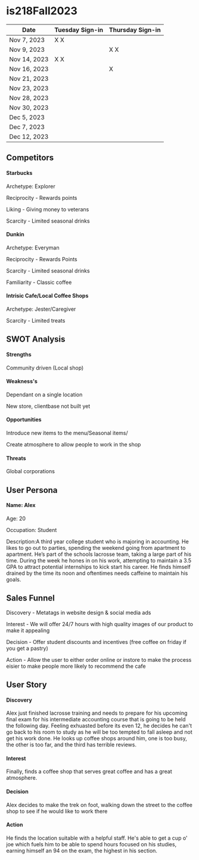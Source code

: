 # is218Fall2023
| Date       | Tuesday Sign-in | Thursday Sign-in |
|------------|-----------------|------------------|
| Nov 7, 2023|    X       X    |                 |
| Nov 9, 2023|                 |     X      X       |
| Nov 14, 2023|   X      X       |                  |
| Nov 16, 2023|                |     X             |
| Nov 21, 2023|                |                  |
| Nov 23, 2023|                |                  |
| Nov 28, 2023|                |                  |
| Nov 30, 2023|                |                  |
| Dec 5, 2023 |                |                  |
| Dec 7, 2023 |                |                  |
| Dec 12, 2023|                |                  |


<h2>Competitors</h2>
<h4>Starbucks</h4>
<p>Archetype: Explorer</p>
<p>Reciprocity - Rewards points</p>
<p>Liking - Giving money to veterans</p>
<p>Scarcity - Limited seasonal drinks</p>

<h4>Dunkin</h4>
<p>Archetype: Everyman</p>
<p>Reciprocity - Rewards Points</p>
<p>Scarcity - Limited seasonal drinks</p>
<p>Familiarity - Classic coffee</p>

<h4>Intrisic Cafe/Local Coffee Shops</h4>
<p>Archetype: Jester/Caregiver</p>
<p>Scarcity - Limited treats</p>

<h2>SWOT Analysis</h2>
<h4>Strengths</h4>
<p>Community driven (Local shop)</p>
<h4>Weakness's</h4>
<p>Dependant on a single location</p>
<p>New store, clientbase not built yet</p>
<h4>Opportunities</h4>
<p>Introduce new items to the menu/Seasonal items/</p>
<p>Create atmosphere to allow people to work in the shop</p>
<h4>Threats</h4>
<p>Global corporations</p>


<h2>User Persona</h2>
<h4>Name: Alex</h4>
<p>Age: 20</p>
<p>Occupation: Student</p>
<p>Description:A third year college student who is majoring in accounting. He likes to go out to parties, spending the weekend going from apartment to apartment. He’s part of the schools lacrosse team, taking a large part of his time. During the week he hones in on his work, attempting to maintain a 3.5 GPA to attract potential internships to kick start his career. He finds himself drained by the time its noon and oftentimes needs caffeine to maintain his goals.</p>


<h2>Sales Funnel</h2>
<p>Discovery - Metatags in website design & social media ads</p>
<p>Interest - We will offer 24/7 hours with high quality images of our product to make it appealing</p>
<p>Decision - Offer student discounts and incentives (free coffee on friday if you get a pastry)</p>
<p>Action - Allow the user to either order online or instore to make the process eisier to make people more likely to recommend the cafe</p>

<h2>User Story</h2>
<h4>Discovery</h4>
<p>Alex just finished lacrosse training and needs to prepare for his upcoming final exam for his intermediate accounting course that is going to be held the following day. Feeling exhuasted before its even 12, he decides he can't go back to his room to study as he will be too tempted to fall asleep and not get his work done. He looks up coffee shops around him, one is too busy, the other is too far, and the third has terrible reviews. </p>
<h4>Interest</h4>
<p>Finally, finds a coffee shop that serves great coffee and has a great atmosphere.</p>
<h4>Decision</h4>
<p>Alex decides to make the trek on foot, walking down the street to the coffee shop to see if he would like to work there</p>
<h4>Action</h4>
<p>He finds the location suitable with a helpful staff. He's able to get a cup o' joe which fuels him to be able to spend hours focused on his studies, earning himself an 94 on the exam, the highest in his section.</p>